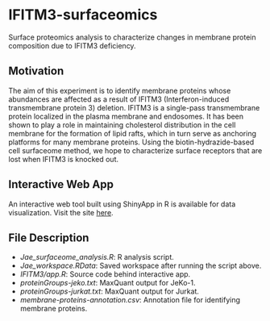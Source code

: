 # IFITM3-surfaceomics
Surface proteomics analysis to characterize changes in membrane protein composition due to IFITM3 deficiency.

## Motivation
The aim of this experiment is to identify membrane proteins whose abundances are affected as a result of IFITM3 
(Interferon-induced transmembrane protein 3) deletion. IFITM3 is a single-pass transmembrane protein localized in 
the plasma membrane and endosomes. It has been shown to play a role in maintaining cholesterol distribution in the 
cell membrane for the formation of lipid rafts, which in turn serve as anchoring platforms for many membrane proteins. 
Using the biotin-hydrazide-based cell surfaceome method, we hope to characterize surface receptors that are lost when IFITM3 
is knocked out.

## Interactive Web App
An interactive web tool built using ShinyApp in R is available for data visualization. Visit the site [here](https://tony-lin.shinyapps.io/ifitm3/).

## File Description
+ *Jae_surfaceome_analysis.R*: R analysis script.
+ *Jae_workspace.RData*: Saved workspace after running the script above.
+ *IFITM3/app.R*: Source code behind interactive app.
+ *proteinGroups-jeko.txt*: MaxQuant output for JeKo-1.
+ *proteinGroups-jurkat.txt*: MaxQuant output for Jurkat.
+ *membrane-proteins-annotation.csv*: Annotation file for identifying membrane proteins.
